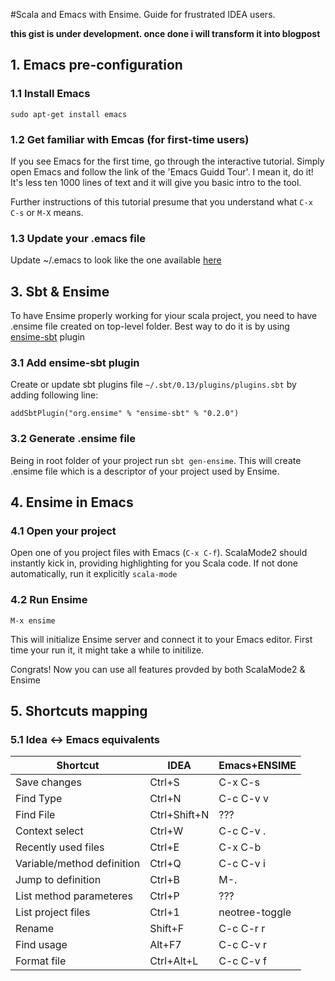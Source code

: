 #Scala and Emacs with Ensime. Guide for frustrated IDEA users.

__this gist is under development. once done i will transform it into blogpost__

## 1. Emacs pre-configuration

### 1.1 Install Emacs

`sudo apt-get install emacs`

### 1.2 Get familiar with Emcas (for first-time users)

If you see Emacs for the first time, go through the interactive tutorial. Simply open Emacs and follow the link of the 'Emacs Guidd Tour'. I mean it, do it! It's less ten 1000 lines of text and it will give you basic intro to the tool. 

Further instructions of this tutorial presume that you understand what `C-x C-s` or `M-X` means.

### 1.3 Update your .emacs file

Update ~/.emacs to look like the one available [here](.emacs) 

## 3. Sbt & Ensime

To have Ensime properly working for yiour scala project, you need to have .ensime file created on top-level folder. Best way to do it is by using [ensime-sbt](https://github.com/ensime/ensime-sbt) plugin

### 3.1 Add ensime-sbt plugin

Create or update sbt plugins file `~/.sbt/0.13/plugins/plugins.sbt` by adding following line:

`addSbtPlugin("org.ensime" % "ensime-sbt" % "0.2.0")`

### 3.2 Generate .ensime file

Being in root folder of your project run `sbt gen-ensime`. This will create .ensime file which is a descriptor of your project used by Ensime.

## 4. Ensime in Emacs

### 4.1 Open your project

Open one of you project files with Emacs (`C-x C-f`). ScalaMode2 should instantly kick in, providing highlighting for you Scala code. If not done automatically, run it explicitly `scala-mode`

### 4.2 Run Ensime

`M-x ensime`

This will initialize Ensime server and connect it to your Emacs editor. First time your run it, it might take a while to initilize.

Congrats! Now you can use all features provded by both ScalaMode2 & Ensime

## 5. Shortcuts mapping

### 5.1 Idea <-> Emacs equivalents

|   Shortcut                 | IDEA             | Emacs+ENSIME     |
| -------------------------- | ---------------- |  -------------   |
| Save changes               | Ctrl+S           |   C-x C-s        |
| Find Type                  | Ctrl+N           |   C-c C-v v      |
| Find File                  | Ctrl+Shift+N     |   ???            |
| Context select             | Ctrl+W           |   C-c C-v .      |
| Recently used files        | Ctrl+E           |   C-x C-b        |
| Variable/method definition | Ctrl+Q           |   C-c C-v i      |
| Jump to definition         | Ctrl+B           |   M-.            |
| List method parameteres    | Ctrl+P           |   ???            |
| List project files         | Ctrl+1           |   neotree-toggle |
| Rename                     |  Shift+F         |   C-c C-r r      |
| Find usage                 |  Alt+F7          |   C-c C-v r      |
| Format file                |  Ctrl+Alt+L      |   C-c C-v f      |
